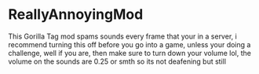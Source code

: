 # ReallyAnnoyingMod
This Gorilla Tag mod spams sounds every frame that your in a server, i recommend turning this off before you go into a game, unless your doing a challenge, well if you are, then make sure to turn down your volume lol, the volume on the sounds are 0.25 or smth so its not deafening but still
